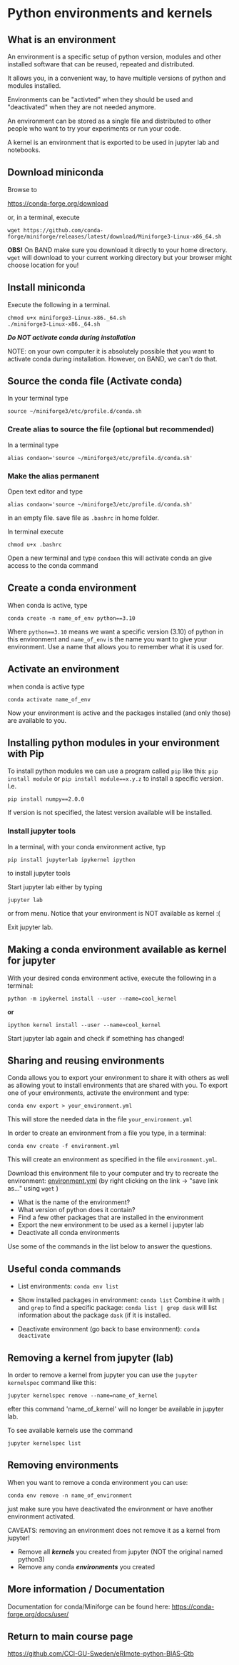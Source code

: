 # Python environments and kernels

## What is an environment

An environment is a specific setup of python version, modules and other installed software that can be reused, repeated and distributed.

It allows you, in a convenient way, to have multiple versions of python and modules installed.

Environments can be "activted" when they should be used and "deactivated" when they are not needed anymore.

An environment can be stored as a single file and distributed to other people who want to try your experiments or run your code.

A kernel is an environment that is exported to be used in jupyter lab and notebooks.

## Download miniconda
Browse to

https://conda-forge.org/download
<!-- @import "[TOC]" {cmd="toc" depthFrom=1 depthTo=6 orderedList=false} -->

or, in a terminal, execute

```
wget https://github.com/conda-forge/miniforge/releases/latest/download/Miniforge3-Linux-x86_64.sh
```

**OBS!** On BAND make sure you download it directly to your home directory. ```wget``` will download to your current working directory but your browser might choose location for you!


## Install miniconda
Execute the following in a terminal.

```
chmod u+x miniforge3-Linux-x86._64.sh
./miniforge3-Linux-x86._64.sh
```

**_Do NOT activate conda during installation_**

NOTE: on your own computer it is absolutely possible that you want to activate conda during installation. However, on BAND, we can't do that.

## Source the conda file (Activate conda)

In your terminal type
```
source ~/miniforge3/etc/profile.d/conda.sh 
```

### Create alias to source the file (optional but recommended)

In a terminal type
```
alias condaon='source ~/miniforge3/etc/profile.d/conda.sh'
```

### Make the alias permanent
Open text editor and type
```
alias condaon='source ~/miniforge3/etc/profile.d/conda.sh'
```

in an empty file. save file as ```.bashrc``` in home folder.

In terminal execute
```
chmod u+x .bashrc
```
Open a new terminal and type
```condaon```
this will activate conda an give access to the conda command

## Create a conda environment

When conda is active, type 
```
conda create -n name_of_env python==3.10
```
Where ```python==3.10``` means we want a specific version (3.10) of python in this environment
and ```name_of_env``` is the name you want to give your environment.
Use a name that allows you to remember what it is used for.

## Activate an environment
when conda is active type
```
conda activate name_of_env
```

Now your environment is active and the packages installed (and only those) are available to you.


## Installing python modules in your environment with Pip
To install python modules we can use a program called ```pip``` like this:
```pip install module``` or ```pip install module==x.y.z``` to install a specific version. I.e.
```
pip install numpy==2.0.0
```
If version is not specified, the latest version available will be installed.

### Install jupyter tools
In a terminal, with your conda environment active, typ
```
pip install jupyterlab ipykernel ipython
```
to install jupyter tools

Start jupyter lab either by typing
```
jupyter lab
```
or from menu. Notice that your environment is NOT available as kernel :(

Exit jupyter lab.

## Making a conda environment available as kernel for jupyter

With your desired conda environment active, execute the following in a terminal:
```
python -m ipykernel install --user --name=cool_kernel
```
**or**
```
ipython kernel install --user --name=cool_kernel
```

Start jupyter lab again and check if something has changed!


## Sharing and reusing environments
Conda allows you to export your environment to share it with others as well as allowing yout to install environments that are shared with you.
To export one of your environments, activate the environment and type:
```
conda env export > your_environment.yml
```
This will store the needed data in the file ```your_environment.yml```

In order to create an environment from a file you type, in a terminal:
```
conda env create -f environment.yml
``` 
This will create an environment as specified in the file ```environment.yml```.

Download this environment file to your computer and try to recreate the environment:
[environment.yml](https://raw.githubusercontent.com/CCI-GU-Sweden/eRImote-python-BIAS-Gtb/refs/heads/main/create_kernel/environment.yml) (by right clicking on the link -> "save link as..." using ```wget``` )

* What is the name of the environment?
* What version of python does it contain?
* Find a few other packages that are installed in the environment
* Export the new environment to be used as a kernel i jupyter lab
* Deactivate all conda environments

Use some of the commands in the list below to answer the questions.

## Useful conda commands
* List environments: ```conda env list```

* Show installed packages in environment: ```conda list``` Combine it with ```|``` and ```grep``` to find a specific package: ```conda list | grep dask``` will list information about the package ```dask``` (if it is installed.

* Deactivate environment (go back to base environment): ```conda deactivate``` 

## Removing a kernel from jupyter (lab)
In order to remove a kernel from jupyter you can use the ```jupyter kernelspec``` command like this:
```
jupyter kernelspec remove --name=name_of_kernel
```
efter this command 'name_of_kernel' will no longer be available in jupyter lab.

To see available kernels use the command
```
jupyter kernelspec list
```

## Removing environments

When you want to remove a conda environment you can use:
```
conda env remove -n name_of_environment
```
just make sure you have deactivated the environment or have another environment activated.

CAVEATS: removing an environment does not remove it as a kernel from jupyter!

* Remove all **_kernels_** you created from jupyter (NOT the original named python3)
* Remove any conda **_environments_** you created


## More information / Documentation
Documentation for conda/Miniforge can be found here:
https://conda-forge.org/docs/user/


## Return to main course page
https://github.com/CCI-GU-Sweden/eRImote-python-BIAS-Gtb

